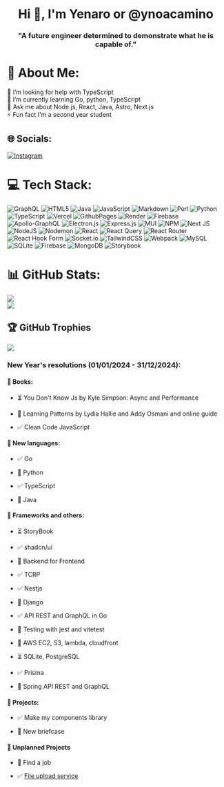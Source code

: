 <h1 align="center">Hi 👋, I'm Yenaro or @ynoacamino</h1>
<h3 align="center">"A future engineer determined to demonstrate what he is capable of."</h3>

# 💫 About Me:
🤝 I’m looking for help with TypeScript<br>🌱 I’m currently learning Go, python, TypeScript<br>💬 Ask me about Node.js, React, Java, Astro, Next.js<br>⚡ Fun fact I'm a second year student


## 🌐 Socials:
[![Instagram](https://img.shields.io/badge/Instagram-%23E4405F.svg?logo=Instagram&logoColor=white)](https://instagram.com/ynoacamino) 

# 💻 Tech Stack:
![GraphQL](https://img.shields.io/badge/-GraphQL-E10098?style=for-the-badge&logo=graphql&logoColor=white) ![HTML5](https://img.shields.io/badge/html5-%23E34F26.svg?style=for-the-badge&logo=html5&logoColor=white) ![Java](https://img.shields.io/badge/java-%23ED8B00.svg?style=for-the-badge&logo=openjdk&logoColor=white) ![JavaScript](https://img.shields.io/badge/javascript-%23323330.svg?style=for-the-badge&logo=javascript&logoColor=%23F7DF1E) ![Markdown](https://img.shields.io/badge/markdown-%23000000.svg?style=for-the-badge&logo=markdown&logoColor=white) ![Perl](https://img.shields.io/badge/perl-%2339457E.svg?style=for-the-badge&logo=perl&logoColor=white) ![Python](https://img.shields.io/badge/python-3670A0?style=for-the-badge&logo=python&logoColor=ffdd54) ![TypeScript](https://img.shields.io/badge/typescript-%23007ACC.svg?style=for-the-badge&logo=typescript&logoColor=white) ![Vercel](https://img.shields.io/badge/vercel-%23000000.svg?style=for-the-badge&logo=vercel&logoColor=white) ![GithubPages](https://img.shields.io/badge/github%20pages-121013?style=for-the-badge&logo=github&logoColor=white) ![Render](https://img.shields.io/badge/Render-%46E3B7.svg?style=for-the-badge&logo=render&logoColor=white) ![Firebase](https://img.shields.io/badge/firebase-%23039BE5.svg?style=for-the-badge&logo=firebase) ![Apollo-GraphQL](https://img.shields.io/badge/-ApolloGraphQL-311C87?style=for-the-badge&logo=apollo-graphql) ![Electron.js](https://img.shields.io/badge/Electron-191970?style=for-the-badge&logo=Electron&logoColor=white) ![Express.js](https://img.shields.io/badge/express.js-%23404d59.svg?style=for-the-badge&logo=express&logoColor=%2361DAFB) ![MUI](https://img.shields.io/badge/MUI-%230081CB.svg?style=for-the-badge&logo=mui&logoColor=white) ![NPM](https://img.shields.io/badge/NPM-%23CB3837.svg?style=for-the-badge&logo=npm&logoColor=white) ![Next JS](https://img.shields.io/badge/Next-black?style=for-the-badge&logo=next.js&logoColor=white) ![NodeJS](https://img.shields.io/badge/node.js-6DA55F?style=for-the-badge&logo=node.js&logoColor=white) ![Nodemon](https://img.shields.io/badge/NODEMON-%23323330.svg?style=for-the-badge&logo=nodemon&logoColor=%BBDEAD) ![React](https://img.shields.io/badge/react-%2320232a.svg?style=for-the-badge&logo=react&logoColor=%2361DAFB) ![React Query](https://img.shields.io/badge/-React%20Query-FF4154?style=for-the-badge&logo=react%20query&logoColor=white) ![React Router](https://img.shields.io/badge/React_Router-CA4245?style=for-the-badge&logo=react-router&logoColor=white) ![React Hook Form](https://img.shields.io/badge/React%20Hook%20Form-%23EC5990.svg?style=for-the-badge&logo=reacthookform&logoColor=white) ![Socket.io](https://img.shields.io/badge/Socket.io-black?style=for-the-badge&logo=socket.io&badgeColor=010101) ![TailwindCSS](https://img.shields.io/badge/tailwindcss-%2338B2AC.svg?style=for-the-badge&logo=tailwind-css&logoColor=white) ![Webpack](https://img.shields.io/badge/webpack-%238DD6F9.svg?style=for-the-badge&logo=webpack&logoColor=black) ![MySQL](https://img.shields.io/badge/mysql-%2300000f.svg?style=for-the-badge&logo=mysql&logoColor=white) ![SQLite](https://img.shields.io/badge/sqlite-%2307405e.svg?style=for-the-badge&logo=sqlite&logoColor=white) ![Firebase](https://img.shields.io/badge/Firebase-039BE5?style=for-the-badge&logo=Firebase&logoColor=white) ![MongoDB](https://img.shields.io/badge/MongoDB-%234ea94b.svg?style=for-the-badge&logo=mongodb&logoColor=white) ![Storybook](https://img.shields.io/badge/-Storybook-FF4785?style=for-the-badge&logo=storybook&logoColor=white)
# 📊 GitHub Stats:
![](https://github-readme-streak-stats.herokuapp.com/?user=ynoacamino&theme=city_light&hide_border=false)<br/>
![](https://github-readme-stats.vercel.app/api/top-langs/?username=ynoacamino&theme=city_light&hide_border=false&include_all_commits=false&count_private=false&layout=compact)

## 🏆 GitHub Trophies
![](https://github-profile-trophy.vercel.app/?username=ynoacamino&theme=chalk&no-frame=false&no-bg=true&margin-w=4)

<h3 align="left">New Year's resolutions (01/01/2024 - 31/12/2024):</h3>

<h4 align="left">📕 Books:</h4>

- ⏳ You Don't Know Js by Kyle Simpson: Async and Performance

- 🚧 Learning Patterns by Lydia Hallie and Addy Osmani and online guide

- ✅ Clean Code JavaScript
  
<h4 align="left">🤖 New languages:</h4>

- ✅ Go

- 🚧 Python

- ✅ TypeScript

- 🚧 Java

<h4 align="left">🤖 Frameworks and others:</h4>

- ⏳ StoryBook

- ✅ shadcn/ui

- 🚧 Backend for Frontend

- ✅ TCRP

- ✅ Nestjs

- 🚧 Django

- ✅ API REST and GraphQL in Go

- 🚧 Testing with jest and vitetest

- 🚧 AWS EC2, S3, lambda, cloudfront

- ⏳ SQLite, PostgreSQL

- ✅ Prisma

- 🚧 Spring API REST and GraphQL

<h4 align="left">🎏 Projects:</h4>

- ✅ Make my components library

- 🚧 New briefcase

<h4 align ="left">💭 Unplanned Projects</h4>

- 🚧 Find a job

- ✅ [File upload service](https://noa-upload-page.vercel.app/)
